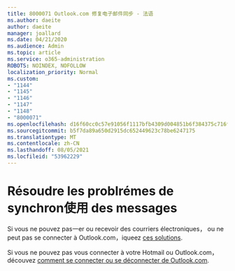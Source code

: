 ```yaml
---
title: 8000071 Outlook.com 修复电子邮件同步 - 法语
ms.author: daeite
author: daeite
manager: joallard
ms.date: 04/21/2020
ms.audience: Admin
ms.topic: article
ms.service: o365-administration
ROBOTS: NOINDEX, NOFOLLOW
localization_priority: Normal
ms.custom:
- "1144"
- "1145"
- "1146"
- "1147"
- "1148"
- "8000071"
ms.openlocfilehash: d16f60cc0c57e91056f1117bfb4309d004851b6f384375c716fccc3ac0b280fd
ms.sourcegitcommit: b5f7da89a650d2915dc652449623c78be6247175
ms.translationtype: MT
ms.contentlocale: zh-CN
ms.lasthandoff: 08/05/2021
ms.locfileid: "53962229"
---
```

# <a name="rsoudre-les-problmes-de-synchronisation-des-messages"></a>Résoudre les problrémes de synchron使用 des messages

Si vous ne pouvez pas一er ou recevoir des courriers électroniques， ou ne peut pas se connecter à Outlook.com，iqueez [ces solutions](https://support.office.com/fr-fr/article/résoudre-les-problèmes-de-synchronisation-des-messages-outlook-com-d39e3341-8d79-4bf1-b3c7-ded602233642?ui=fr-FR&rs=fr-FR&ad=FR?wt.mc_id=Office_Outlook_com_Alchemy).

Si vous ne pouvez pas vous connecter à votre Hotmail ou Outlook.com， découvez [comment se connecter ou se déconnecter de Outlook.com](https://support.office.com/fr-fr/article/comment-se-connecter-et-se-déconnecter-d-outlook-com-e08eb8ac-ac27-49f4-a400-a47311e1ee7e?wt.mc_id=Office_Outlook_com_Alchemy).